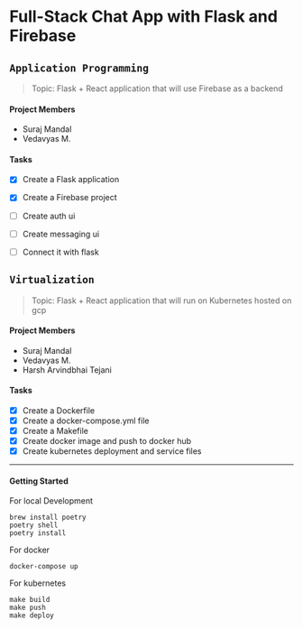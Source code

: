 # Full-Stack Chat App with Flask and Firebase


## `Application Programming`

> Topic: Flask + React application that will use Firebase as a backend

#### Project Members

- Suraj Mandal
- Vedavyas M.

#### Tasks
- [x] Create a Flask application
- [x] Create a Firebase project
- [ ] Create auth ui
- [ ] Create messaging ui
- [ ] Connect it with flask


## `Virtualization`

> Topic: Flask + React application that will run on Kubernetes hosted on gcp

#### Project Members

- Suraj Mandal
- Vedavyas M.
- Harsh Arvindbhai Tejani

#### Tasks
- [x] Create a Dockerfile
- [x] Create a docker-compose.yml file
- [x] Create a Makefile
- [x] Create docker image and push to docker hub
- [x] Create kubernetes deployment and service files

---

#### Getting Started

For local Development
```
brew install poetry
poetry shell
poetry install
```

For docker
```
docker-compose up
```

For kubernetes
```
make build
make push
make deploy
```
